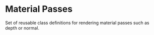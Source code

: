 # Material Passes

Set of reusable class definitions for rendering material passes such as depth or normal.

